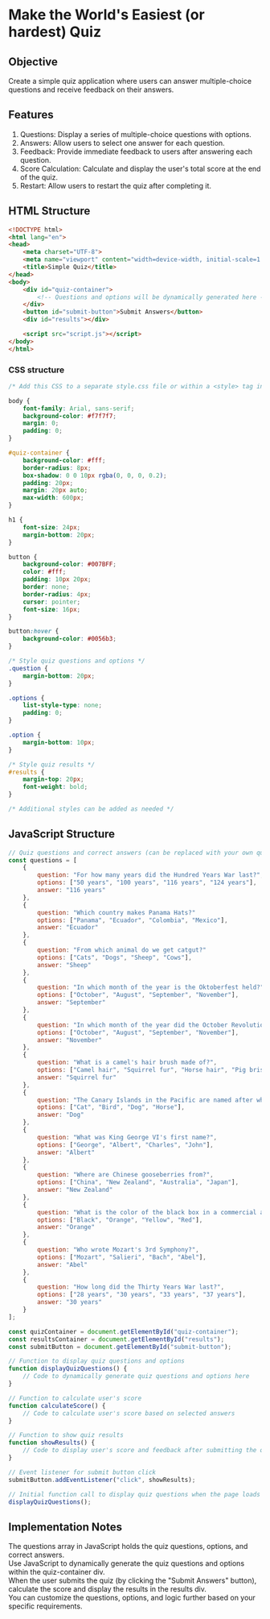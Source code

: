 # Make the World's Easiest (or hardest) Quiz

## Objective
Create a simple quiz application where users can answer multiple-choice questions and receive feedback on their answers.

## Features
1. Questions: Display a series of multiple-choice questions with options.
2. Answers: Allow users to select one answer for each question.
3. Feedback: Provide immediate feedback to users after answering each question.
4. Score Calculation: Calculate and display the user's total score at the end of the quiz.
5. Restart: Allow users to restart the quiz after completing it.

## HTML Structure

```html
<!DOCTYPE html>
<html lang="en">
<head>
    <meta charset="UTF-8">
    <meta name="viewport" content="width=device-width, initial-scale=1.0">
    <title>Simple Quiz</title>
</head>
<body>
    <div id="quiz-container">
        <!-- Questions and options will be dynamically generated here -->
    </div>
    <button id="submit-button">Submit Answers</button>
    <div id="results"></div>

    <script src="script.js"></script>
</body>
</html>
```

### CSS structure
```css
/* Add this CSS to a separate style.css file or within a <style> tag in your HTML document */

body {
    font-family: Arial, sans-serif;
    background-color: #f7f7f7;
    margin: 0;
    padding: 0;
}

#quiz-container {
    background-color: #fff;
    border-radius: 8px;
    box-shadow: 0 0 10px rgba(0, 0, 0, 0.2);
    padding: 20px;
    margin: 20px auto;
    max-width: 600px;
}

h1 {
    font-size: 24px;
    margin-bottom: 20px;
}

button {
    background-color: #007BFF;
    color: #fff;
    padding: 10px 20px;
    border: none;
    border-radius: 4px;
    cursor: pointer;
    font-size: 16px;
}

button:hover {
    background-color: #0056b3;
}

/* Style quiz questions and options */
.question {
    margin-bottom: 20px;
}

.options {
    list-style-type: none;
    padding: 0;
}

.option {
    margin-bottom: 10px;
}

/* Style quiz results */
#results {
    margin-top: 20px;
    font-weight: bold;
}

/* Additional styles can be added as needed */
```

## JavaScript Structure

```js
// Quiz questions and correct answers (can be replaced with your own questions)
const questions = [
    {
        question: "For how many years did the Hundred Years War last?",
        options: ["50 years", "100 years", "116 years", "124 years"],
        answer: "116 years"
    },
    {
        question: "Which country makes Panama Hats?"
        options: ["Panama", "Ecuador", "Colombia", "Mexico"],
        answer: "Ecuador"
    },
    {
        question: "From which animal do we get catgut?"
        options: ["Cats", "Dogs", "Sheep", "Cows"],
        answer: "Sheep"
    },
    {
        question: "In which month of the year is the Oktoberfest held?"
        options: ["October", "August", "September", "November"],
        answer: "September"
    },
    {
        question: "In which month of the year did the October Revolution happen?"
        options: ["October", "August", "September", "November"],
        answer: "November"
    },
    {
        question: "What is a camel's hair brush made of?",
        options: ["Camel hair", "Squirrel fur", "Horse hair", "Pig bristles"],
        answer: "Squirrel fur"
    },
    {
        question: "The Canary Islands in the Pacific are named after what animal?",
        options: ["Cat", "Bird", "Dog", "Horse"],
        answer: "Dog"
    },
    {
        question: "What was King George VI's first name?",
        options: ["George", "Albert", "Charles", "John"],
        answer: "Albert"
    },
    {
        question: "Where are Chinese gooseberries from?",
        options: ["China", "New Zealand", "Australia", "Japan"],
        answer: "New Zealand"
    },
    {
        question: "What is the color of the black box in a commercial airplane?",
        options: ["Black", "Orange", "Yellow", "Red"],
        answer: "Orange"
    },
    {
        question: "Who wrote Mozart's 3rd Symphony?",
        options: ["Mozart", "Salieri", "Bach", "Abel"],
        answer: "Abel"
    },
    {
        question: "How long did the Thirty Years War last?",
        options: ["28 years", "30 years", "33 years", "37 years"],
        answer: "30 years"
    }
];

const quizContainer = document.getElementById("quiz-container");
const resultsContainer = document.getElementById("results");
const submitButton = document.getElementById("submit-button");

// Function to display quiz questions and options
function displayQuizQuestions() {
    // Code to dynamically generate quiz questions and options here
}

// Function to calculate user's score
function calculateScore() {
    // Code to calculate user's score based on selected answers
}

// Function to show quiz results
function showResults() {
    // Code to display user's score and feedback after submitting the quiz
}

// Event listener for submit button click
submitButton.addEventListener("click", showResults);

// Initial function call to display quiz questions when the page loads
displayQuizQuestions();
```

## Implementation Notes
The questions array in JavaScript holds the quiz questions, options, and correct answers.  
Use JavaScript to dynamically generate the quiz questions and options within the quiz-container div.  
When the user submits the quiz (by clicking the "Submit Answers" button), calculate the score and display the results in the results div.  
You can customize the questions, options, and logic further based on your specific requirements.